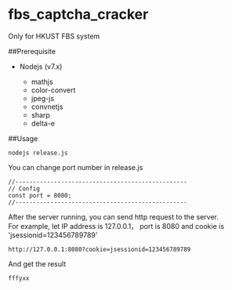 # fbs_captcha_cracker
Only for HKUST FBS system

##Prerequisite
<ul>
<li>Nodejs (v7.x)</li>
<ul>
<li>mathjs</li>
<li>color-convert</li>
<li>jpeg-js</li>
<li>convnetjs</li>
<li>sharp</li>
<li>delta-e</li></ul>
</ul>

##Usage
```
nodejs release.js
```
You can change port number in release.js
```
//-------------------------------------------------
// Config
const port = 8080;
//-------------------------------------------------
```

After the server running, you can send http request to the server. </br>
For example, let IP address is 127.0.0.1， port is 8080 and cookie is 'jsessionid=123456789789'
```
http://127.0.0.1:8080?cookie=jsessionid=123456789789
```
And get the result
```
fffyxx
```

